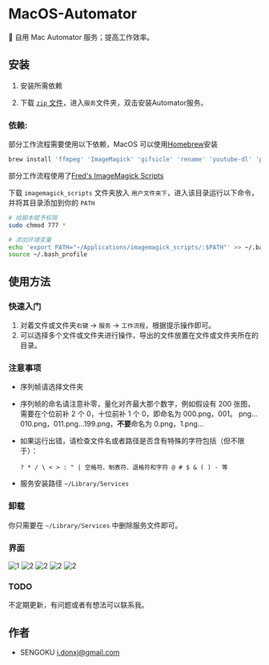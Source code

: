 # MacOS-Automator
🚀 自用 Mac Automator 服务；提高工作效率。
## 安装
1. 安装所需依赖

2. 下载 [`zip` 文件](https://github.com/sengoku-f/MacOS-Automator/archive/master.zip)，进入`服务`文件夹，双击安装Automator服务。

### 依赖:

部分工作流程需要使用以下依赖，MacOS 可以使用[Homebrew](https://brew.sh/)安装
``` bash
brew install 'ffmpeg' 'ImageMagick' 'gifsicle' 'rename' 'youtube-dl' 'parallel' 'potrace' 'exiftool' 'p7zip' 'media-info'
```
部分工作流程使用了[Fred's ImageMagick Scripts](http://www.fmwconcepts.com/imagemagick/index.php)

下载 `imagemagick_scripts` 文件夹放入 `用户文件夹下`，进入该目录运行以下命令，并将其目录添加到你的 `PATH`

``` bash
# 给脚本赋予权限
sudo chmod 777 *

# 添加环境变量
echo 'export PATH="~/Applications/imagemagick_scripts/:$PATH"' >> ~/.bash_profile
source ~/.bash_profile
```

## 使用方法

### 快速入门

1. 对着文件或文件夹`右键` → `服务` →  `工作流程`，根据提示操作即可。
2. 可以选择多个文件或文件夹进行操作，导出的文件放置在文件或文件夹所在的目录。

### 注意事项

- 序列帧请选择文件夹

- 序列帧的命名请注意补零，量化对齐最大那个数字，例如假设有 200 张图，需要在个位前补 2 个 0，十位前补 1 个 0，即命名为 000.png，001。 png…010.png，011.png…199.png，**不要**命名为 0.png，1.png…

- 如果运行出错，请检查文件名或者路径是否含有特殊的字符包括（但不限于）：

  ```
  ? * / \ < > : " | 空格符、制表符、退格符和字符 @ # $ & ( ) - 等
  ```
  
- 服务安装路径 `~/Library/Services`

### 卸载

你只需要在 `~/Library/Services` 中删除服务文件即可。

### 界面

<img src="https://wx2.sinaimg.cn/large/b85b28acgy1gbh36w85vkj20yy0u00vg.jpg" alt="1" style="zoom:100%;" />

<img src="https://wx3.sinaimg.cn/large/b85b28acgy1gbh36uy2iwj20u00u4jul.jpg" alt="2" style="zoom:100%;" />

<img src="https://wx2.sinaimg.cn/large/b85b28acgy1gbh36w7021j20u00ui775.jpg" alt="2" style="zoom:100%;" />

<img src="https://wx4.sinaimg.cn/large/b85b28acgy1gbh36vsfo7j20iw0samyg.jpg" alt="2" style="zoom:100%;" />

<img src="https://wx1.sinaimg.cn/large/b85b28acgy1gbh36vu5pcj20iw0sat9x.jpg" alt="2" style="zoom:100%;" />

### TODO

不定期更新，有问题或者有想法可以联系我。

## 作者
* SENGOKU i.donxj@gmail.com